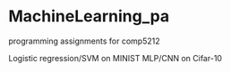 # MachineLearning_pa
programming assignments for comp5212

Logistic regression/SVM on MINIST
MLP/CNN on Cifar-10

